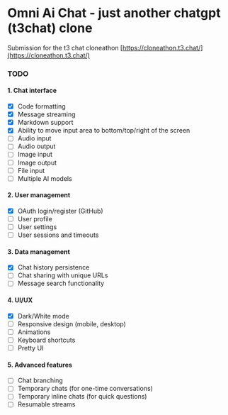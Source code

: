 # **Omni Ai Chat - just another chatgpt (t3chat) clone**

Submission for the t3 chat cloneathon [https://cloneathon.t3.chat/](https://cloneathon.t3.chat/)

### TODO

#### 1. Chat interface

- [X] Code formatting
- [X] Message streaming
- [X] Markdown support
- [X] Ability to move input area to bottom/top/right of the screen
- [ ] Audio input
- [ ] Audio output
- [ ] Image input
- [ ] Image output
- [ ] File input
- [ ] Multiple AI models

#### 2. User management

- [X] OAuth login/register (GitHub)
- [ ] User profile
- [ ] User settings
- [ ] User sessions and timeouts

#### 3. Data management

- [X] Chat history persistence
- [ ] Chat sharing with unique URLs
- [ ] Message search functionality

#### 4. UI/UX

- [X] Dark/White mode
- [ ] Responsive design (mobile, desktop)
- [ ] Animations
- [ ] Keyboard shortcuts
- [ ] Pretty UI

#### 5. Advanced features

- [ ] Chat branching
- [ ] Temporary chats (for one-time conversations)
- [ ] Temporary inline chats (for quick questions)
- [ ] Resumable streams
